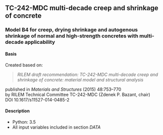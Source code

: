 ## TC-242-MDC multi-decade creep and shrinkage of concrete
### Model B4 for creep, drying shrinkage and autogenous shrinkage of normal and high-strength concretes with multi-decade applicability


#### Basis

Created based on:  
> *RILEM draft recommendation: TC-242-MDC multi-decade creep and shrinkage of concrete: material model
and structural analysis*  

published in *Materials and Structures* (2015) 48:753–770  
by RILEM Technical Committee TC-242-MDC (Zdenek P. Bazant, chair)  
DOI 10.1617/s11527-014-0485-2


#### Description
* Python: 3.5
* All input variables included in section *DATA*




